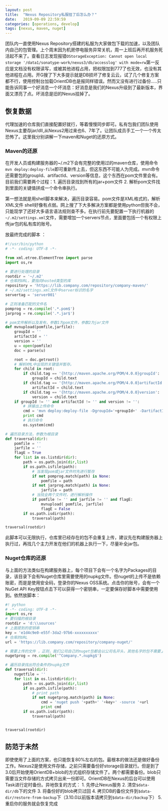 ```yaml
---
layout: post
title:  "Nexus Repository私服挂了后怎么办？"
date:   2019-09-09 22:59:59
categories: [operations, develop]
tags: [nexus, maven, nuget]
---
```


团队内一直使用Nexus Repository搭建的私服为大家做包下载的加速，以及团队内自己的包管理。上个周末因为机房停电服务异常关机，周一上班后再开机服务死活起不来了。查看日志发现报错`OStorageException: Cannot open local storage '/data1/sonatype-work/nexus3/db/accesslog' with mode=rw`第一反应是文档没有权限读写，或被其他进程占用，把权限加到777了也无效，也没有其他进程在占用。开G搜了下大多提示就是DB损坏了修复云云，试了几个修复方案都不行，使用控制台加载OrientDB也是报同样错误。然而又没有进行过备份.....只能告诉同事一个好消息一个坏消息：好消息是我们的Nexus升级到了最新版本，界面又漂亮了点。坏消息是旧的Nexus挂掉了。

## 恢复数据
代理加速的仓库我们直接配置好就行，等着慢慢同步即可。私有包我们团队使用Nexus主要存jar/dll,从Nexus2用过来也6、7年了。让团队成员手工一个一个传太恐怖了。这里我分别讲解一下maven和Nuget的还原方式。

### Maven的还原
在开发人员或构建服务器的~/.m2下会有完整的使用过的maven仓库，使用命令`mvn deploy:deploy-file`即可重新传上去，但这东西不可能人为完成。mvn命令还需要包的groupId、artifactId、version等信息，这个东西在pom文件里会有。目前我们需要两个过程：1. 遍历目录找到所有的jar+pom文件 2. 解析pom文件找到里面的关键值拼成一个命令串执行。

第一想法就是用shell脚本来解决，遍历目录容易。pom文件是XML格式的，解析XML文件 shell好像有点弱。网上搜了下大多解决方案都是使用python但我不会，只能现学了还好大多语言语法规则查不多。在执行前先要配置一下执行机器的`~/.m2/settings.xml`文件，需要增加一个servers节点，里面要包括一个有权限上传jar包的私有库的账号。

放最终完成的脚本 ：
~~~ python
#!/usr/bin/python
# -*- coding: UTF-8 -*-

from xml.etree.ElementTree import parse
import os,re

# 要进行处理的目录
rootdir = '~/.m2'
# 仓库的URL，要指向hosted类型的库
repository = 'https://lib.company.com/repository/company-maven/'
# ~/.m2/settings.xml文件中server标识的名字
servertag = 'server001'

# 正则准备匹配的文件名
pomprog = re.compile('.*.pom$')
jarprog = re.compile('.*.jar$')

# pom文件解析以及发布，参数1为pom文件，参数2为jar文件
def mvnupload(pomfile,jarfile):
    groupId = ''
    artifactId = ''
    version = ''
    u = open(pomfile)
    doc = parse(u)

    root = doc.getroot()
    # 解析XML中出现的关键值并暂存。
    for child in root:
        if child.tag == '{http://maven.apache.org/POM/4.0.0}groupId':
            groupId = child.text
        if child.tag == '{http://maven.apache.org/POM/4.0.0}artifactId':
            artifactId = child.text
        if child.tag == '{http://maven.apache.org/POM/4.0.0}version':
            version = child.text
    if groupId != '' and artifactId != '' and version != '':
        # 拼接出上传命令
        cmd = 'mvn deploy:deploy-file -DgroupId='+groupId+' -DartifactId='+artifactId+' -Dversion='+version+' -DgeneratePom=false -Dpackaging=jar -DrepositoryId='+servertag+' -Durl='+repository+' -DpomFile='+pomfile+' -Dfile='+jarfile
        print cmd
        # 执行命令
        os.system(cmd)

# 遍历目录方法，参数为根目录
def traversal(dir):
    pomfile = ''
    jarfile = ''
    flagE = True
    for list in os.listdir(dir):
        path = os.path.join(dir,list)
        if os.path.isfile(path):
            # 当发现pom或jar文件时先进行暂存
            if not pomprog.match(path) is None:
                pomfile = path
            if not jarprog.match(path) is None:
                jarfile = path
            # 当找全两个文件时，进行解析操作
            if pomfile != '' and jarfile != '' and flagE:
                mvnupload( pomfile, jarfile)
                flagE = False
        if os.path.isdir(path):
            traversal(path)

traversal(rootdir)
~~~

此脚本可以无限执行，仓库里已经存在的包不会重复上传，建议先在构建服务器上执行过，再找几个主力开发在他们的机器上执行一下，尽量补全jar包。

### Nuget仓库的还原
与上面的方法类似在构建服务器上，每个项目下会有一个名字为Packages的目录，该目录下会有Nuget仓库里需要使用的nupkg文件。但nuget的上传不是依赖账密，而是是使用安全码，登录你的Nexus OSS系统。点击你的账号，会有一个NuGet API Key按钮点击下可以获得一个密钥串，一定要保存好脚本中需要使用到。依然放脚本：
~~~ python
#! python
# -*- coding: UTF-8 -*-
import os,re
# 要扫描的根目录 
rootdir = 'd:\\sources'
# 上面提到的密钥串
key = 'e1d4c9e0-e55f-3da2-97b6-xxxxxxxxxx'
# 仓库的URL
url = 'https://lib.company.com/repository/company-nuget/'

# 需要上传的文件 ，正则，我们公司自己的nuget包都会以公司名开头，其他名字的包不需要上传
nugetprog = re.compile('^Company.*.nupkg$')

# 遍历目录找出符合条件的nupkg文件
def traversal(dir):
    nugetfile = ''
    for list in os.listdir(dir):
        path = os.path.join(dir,list)
        if os.path.isfile(path):
            # print path
            if not nugetprog.match(path) is None:
                cmd = 'nuget push '+path+' '+key+' -source '+url
                print cmd
        if os.path.isdir(path):
            traversal(path)


traversal(rootdir)
~~~

## 防范于未然
即使使用了上面的方案，也只能恢复80%左右的包。最根本的做法还是做好备份工作。Nexus2是使用文件存储，之前只需要备份好storage目录就行。但是到了3.0后开始使用OrientDB+blob的方式组织存储文件了。两个都需要备份。blob只需要当文件存储的方式拷贝出来一份即可。OrientDB在Nexus的后台可以使用Task进行定时备份。异地恢复的方式：
    1. 先停止Nexus服务
    2. 清空`$data-dir/db`下的文件
    3. 将备份好的blob拷贝过回
    4. 拷贝DB的备份文件到`$data-dir/restore-from-backup`下（3.10.0以前版本请拷贝到`$data-dir/backup`下）
    5. 重启你的服务就会恢复完成

